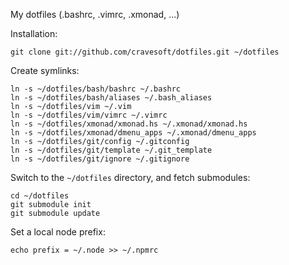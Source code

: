 My dotfiles (.bashrc, .vimrc, .xmonad, ...)

Installation:

    git clone git://github.com/cravesoft/dotfiles.git ~/dotfiles

Create symlinks:

    ln -s ~/dotfiles/bash/bashrc ~/.bashrc
    ln -s ~/dotfiles/bash/aliases ~/.bash_aliases
    ln -s ~/dotfiles/vim ~/.vim
    ln -s ~/dotfiles/vim/vimrc ~/.vimrc
    ln -s ~/dotfiles/xmonad/xmonad.hs ~/.xmonad/xmonad.hs
    ln -s ~/dotfiles/xmonad/dmenu_apps ~/.xmonad/dmenu_apps
    ln -s ~/dotfiles/git/config ~/.gitconfig
    ln -s ~/dotfiles/git/template ~/.git_template
    ln -s ~/dotfiles/git/ignore ~/.gitignore

Switch to the `~/dotfiles` directory, and fetch submodules:

    cd ~/dotfiles
    git submodule init
    git submodule update

Set a local node prefix:

    echo prefix = ~/.node >> ~/.npmrc
